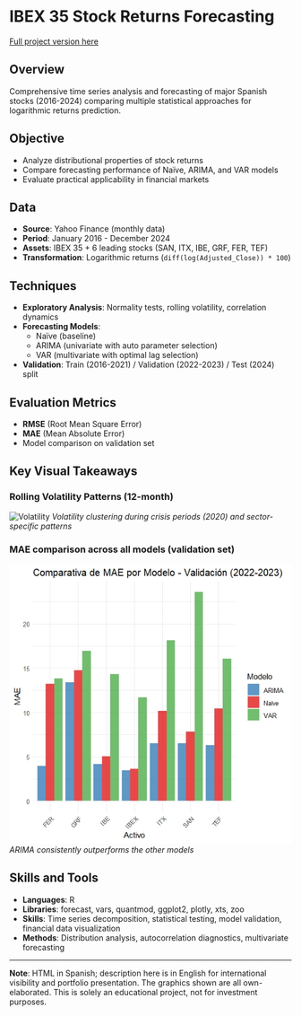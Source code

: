 # IBEX 35 Stock Returns Forecasting

[Full project version here](https://ygs1629.github.io/Time-Series-Forecasting-of-IBEX-35-Stocks/)

## Overview
Comprehensive time series analysis and forecasting of major Spanish stocks (2016-2024) comparing multiple statistical approaches for logarithmic returns prediction.

## Objective
- Analyze distributional properties of stock returns
- Compare forecasting performance of Naïve, ARIMA, and VAR models
- Evaluate practical applicability in financial markets

## Data
- **Source**: Yahoo Finance (monthly data)
- **Period**: January 2016 - December 2024
- **Assets**: IBEX 35 + 6 leading stocks (SAN, ITX, IBE, GRF, FER, TEF)
- **Transformation**: Logarithmic returns (`diff(log(Adjusted_Close)) * 100`)

## Techniques
- **Exploratory Analysis**: Normality tests, rolling volatility, correlation dynamics
- **Forecasting Models**: 
  - Naïve (baseline)
  - ARIMA (univariate with auto parameter selection)
  - VAR (multivariate with optimal lag selection)
- **Validation**: Train (2016-2021) / Validation (2022-2023) / Test (2024) split

## Evaluation Metrics
- **RMSE** (Root Mean Square Error)
- **MAE** (Mean Absolute Error)
- Model comparison on validation set

## Key Visual Takeaways

### Rolling Volatility Patterns (12-month)
![Volatility](images/images/Rolling_volatility.jpeg)
*Volatility clustering during crisis periods (2020) and sector-specific patterns*

### MAE comparison across all models (validation set)
![MAE Validation](images/MAE_comparison_across_models_validation_set.jpeg)
*ARIMA consistently outperforms the other models*


## Skills and Tools
- **Languages**: R
- **Libraries**: forecast, vars, quantmod, ggplot2, plotly, xts, zoo
- **Skills**: Time series decomposition, statistical testing, model validation, financial data visualization
- **Methods**: Distribution analysis, autocorrelation diagnostics, multivariate forecasting

---
**Note**: HTML in Spanish; description here is in English for international visibility and portfolio presentation. The graphics shown are all own-elaborated. This is solely an educational project, not for investment purposes.
